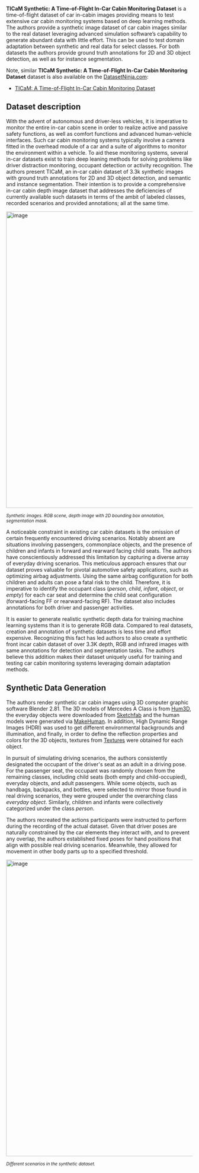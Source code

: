 **TICaM Synthetic: A Time-of-Flight In-Car Cabin Monitoring Dataset** is a time-of-flight dataset of car in-cabin images providing means to test extensive car cabin monitoring systems based on deep learning methods. The authors provide a synthetic image dataset of car cabin images similar to the real dataset leveraging advanced simulation software’s capability to generate abundant data with little effort. This can be used to test domain adaptation between synthetic and real data for select classes. For both datasets the authors provide ground truth annotations for 2D and 3D object detection, as well as for instance segmentation.

Note, similar **TICaM Synthetic: A Time-of-Flight In-Car Cabin Monitoring Dataset** dataset is also available on the [DatasetNinja.com](https://datasetninja.com/):

- [TICaM: A Time-of-Flight In-Car Cabin Monitoring Dataset](https://datasetninja.com/ticam)

## Dataset description

With the advent of autonomous and driver-less vehicles, it is imperative to monitor the entire in-car cabin scene in order to realize active and passive safety functions, as well as comfort functions and advanced human-vehicle interfaces. Such car cabin monitoring systems typically involve a camera fitted in the overhead module of a car and a suite of algorithms to monitor the environment within a vehicle. To aid these monitoring systems, several in-car datasets exist to train deep leaning methods for solving problems like driver distraction monitoring, occupant detection or activity recognition. The authors present TICaM, an in-car cabin dataset of 3.3k synthetic images with ground truth annotations for 2D and 3D object detection, and semantic and instance segmentation. Their intention is to provide a comprehensive in-car cabin depth image dataset that addresses the deficiencies of currently available such datasets in terms of the ambit of labeled classes, recorded scenarios and provided annotations; all at the same time.

<img src="https://github.com/dataset-ninja/ticam-synthetic/assets/120389559/2050b51f-04d9-4aae-b4f4-798680f68e8d" alt="image" width="800">

<span style="font-size: smaller; font-style: italic;">Synthetic images. RGB scene, depth image with 2D bounding box annotation, segmentation mask.</span>

A noticeable constraint in existing car cabin datasets is the omission of certain frequently encountered driving scenarios. Notably absent are situations involving passengers, commonplace objects, and the presence of children and infants in forward and rearward facing child seats. The authors have conscientiously addressed this limitation by capturing a diverse array of everyday driving scenarios. This meticulous approach ensures that our dataset proves valuable for pivotal automotive safety applications, such as optimizing airbag adjustments. Using the same airbag configuration for both children and adults can pose a fatal risk to the child. Therefore, it is imperative to identify the occupant class (*person*, *child*, *infant*, *object*, or *empty*) for each car seat and determine the child seat configuration (forward-facing FF or rearward-facing RF). The dataset also includes annotations for both driver and passenger activities.  

It is easier to generate realistic synthetic depth data for training machine learning systems than it is to generate RGB data. Compared to real datasets, creation and annotation of synthetic datasets is less time and effort expensive. Recognizing this fact has led authors to also create a synthetic front incar cabin dataset of over 3.3K depth, RGB and infrared images with same annotations for detection and segmentation tasks. The authors believe this addition makes their dataset uniquely useful for training and testing car cabin monitoring systems leveraging domain adaptation methods.

## Synthetic Data Generation

The authors render synthetic car cabin images using 3D computer graphic software Blender 2.81. The 3D models of Mercedes A Class is from [Hum3D](http://www.hum3d.com), the everyday objects were downloaded from [Sketchfab](http://www.sketchfab.com) and the human models were generated via [MakeHuman](http://www.makehumancommunity.org). In addition, High Dynamic Range Images (HDRI) was used to get different environmental backgrounds and illumination, and finally, in order to define the reflection properties and colors for the 3D objects, textures from [Textures](http://www.textures.com) were obtained for each object.

In pursuit of simulating driving scenarios, the authors consistently designated the occupant of the driver's seat as an adult in a driving pose. For the passenger seat, the occupant was randomly chosen from the remaining classes, including child seats (both empty and child-occupied), everyday objects, and adult passengers. While some objects, such as handbags, backpacks, and bottles, were selected to mirror those found in real driving scenarios, they were grouped under the overarching class *everyday object*. Similarly, children and infants were collectively categorized under the class *person*.

The authors recreated the actions participants were instructed to perform during the recording of the actual dataset. Given that driver poses are naturally constrained by the car elements they interact with, and to prevent any overlap, the authors established fixed poses for hand positions that align with possible real driving scenarios. Meanwhile, they allowed for movement in other body parts up to a specified threshold.

<img src="https://github.com/dataset-ninja/ticam-synthetic/assets/120389559/5706bc09-6991-4bac-9370-6247be01d700" alt="image" width="800">

<span style="font-size: smaller; font-style: italic;"> Different scenarios in the synthetic dataset.</span>
